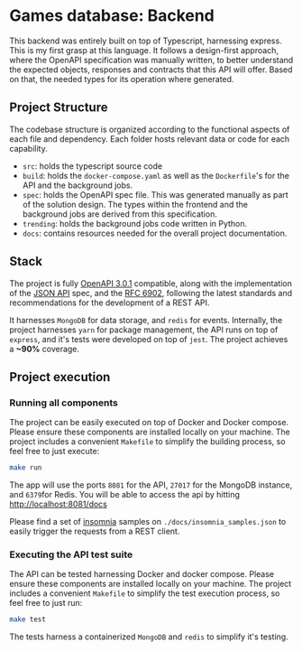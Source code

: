 # Games database: Backend

This backend was entirely built on top of Typescript, harnessing express. This is my first grasp at this language. It follows a design-first approach, where the OpenAPI specification was manually written, to better understand the expected objects, responses and contracts that this API will offer. Based on that, the needed types for its operation where generated.

## Project Structure

The codebase structure is organized according to the functional aspects of each file and dependency. Each folder hosts relevant data or code for each capability.

* `src`: holds the typescript source code
* `build`: holds the `docker-compose.yaml` as well as the `Dockerfile`'s for the API and the background jobs.
* `spec`: holds the OpenAPI spec file. This was generated manually as part of the solution design. The types within the frontend and the background jobs are derived from this specification.
* `trending`: holds the background jobs code written in Python.
* `docs`: contains resources needed for the overall project documentation.

## Stack

The project is fully [OpenAPI 3.0.1](https://www.openapis.org/) compatible, along with the implementation of the [JSON API](https://jsonapi.org/) spec, and the [RFC 6902](https://datatracker.ietf.org/doc/html/rfc6902), following the latest standards and recommendations for the development of a REST API.

It harnesses `MongoDB` for data storage, and `redis` for events. Internally, the project harnesses `yarn` for package management, the API runs on top of `express`, and it's tests were developed on top of `jest`. The project achieves a **~90%** coverage. 

## Project execution

### Running all components

The project can be easily executed on top of Docker and Docker compose. Please ensure these components are installed locally on your machine. The project includes a convenient `Makefile` to simplify the building process, so feel free to just execute:

```bash
make run
```

The app will use the ports `8081` for the API, `27017` for the MongoDB instance, and `6379`for Redis. You will be able to access the api by hitting [http://localhost:8081/docs](http://localhost:8081/docs)

Please find a set of [insomnia](https://insomnia.rest/) samples on `./docs/insomnia_samples.json` to easily trigger the requests from a REST client.

### Executing the API test suite

The API can be tested harnessing Docker and docker compose. Please ensure these components are installed locally on your machine. The project includes a convenient `Makefile` to simplify the test execution process, so feel free to just run:

```bash
make test
```

The tests harness a containerized `MongoDB` and `redis` to simplify it's testing.
